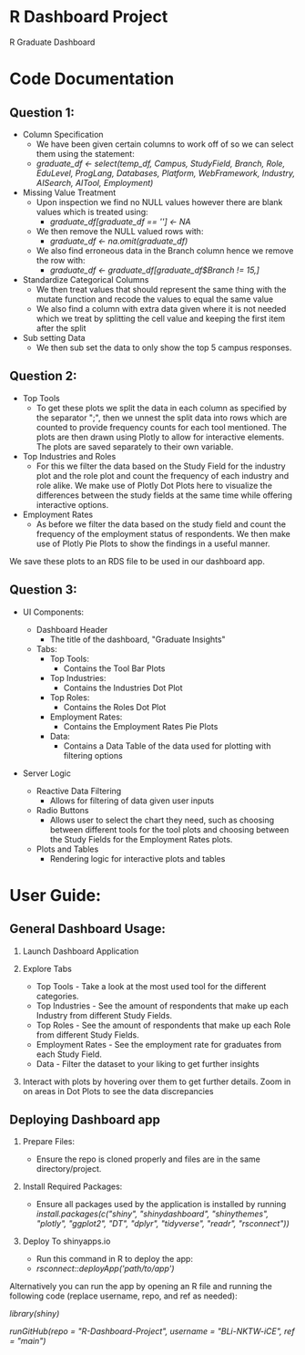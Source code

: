 # R Dashboard Project
 R Graduate Dashboard

# Code Documentation

## Question 1:

* Column Specification
	* We have been given certain columns to work off of so we can select them using the statement:
	* *graduate_df <- select(temp_df, Campus, StudyField, Branch, Role, EduLevel, ProgLang, Databases, Platform, WebFramework, Industry, AISearch, AITool, Employment)*
* Missing Value Treatment
	* Upon inspection we find no NULL values however there are blank values which is treated using: 
		* *graduate_df[graduate_df == ''] <- NA*
	* We then remove the NULL valued rows with:
		* *graduate_df <- na.omit(graduate_df)*
	* We also find erroneous data in the Branch column hence we remove the row with:
		* *graduate_df <- graduate_df[graduate_df$Branch != 15,]*
* Standardize Categorical Columns
	* We then treat values that should represent the same thing with the mutate function and recode the values to equal the same value
	* We also find a column with extra data given where it is not needed which we treat by splitting the cell value and keeping the first item after the split
* Sub setting Data
	* We then sub set the data to only show the top 5 campus responses.
## Question 2:

* Top Tools
	* To get these plots we split the data in each column as specified by the separator ";", then we unnest the split data into rows which are counted to provide frequency counts for each tool mentioned. The plots are then drawn using Plotly to allow for interactive elements. The plots are saved separately to their own variable.
* Top Industries and Roles
	* For this we filter the data based on the Study Field for the industry plot and the role plot and count the frequency of each industry and role alike. We make use of Plotly Dot Plots here to visualize the differences between the study fields at the same time while offering interactive options.
* Employment Rates
	* As before we filter the data based on the study field and count the frequency of the employment status of respondents. We then make use of Plotly Pie Plots to show the findings in a useful manner.

We save these plots to an RDS file to be used in our dashboard app.
## Question 3:

* UI Components:
	* Dashboard Header
		* The title of the dashboard, "Graduate Insights"
	* Tabs:
		* Top Tools:
			* Contains the Tool Bar Plots
		* Top Industries:
			* Contains the Industries Dot Plot
		* Top Roles:
			* Contains the Roles Dot Plot
		* Employment Rates:
			* Contains the Employment Rates Pie Plots
		* Data:
			* Contains a Data Table of the data used for plotting with filtering options


* Server Logic
	* Reactive Data Filtering
		* Allows for filtering of data given user inputs
	* Radio Buttons
		* Allows user to select the chart they need, such as choosing between different tools for the tool plots and choosing between the Study Fields for the Employment Rates plots.
	* Plots and Tables
		* Rendering logic for interactive plots and tables

# User Guide:

## General Dashboard Usage:

1. Launch Dashboard Application
2. Explore Tabs
	* Top Tools - Take a look at the most used tool for the different categories.
	* Top Industries - See the amount of respondents that make up each Industry from different Study Fields.
	* Top Roles - See the amount of respondents that make up each Role from different Study Fields.
	* Employment Rates - See the employment rate for graduates from each Study Field.
	* Data - Filter the dataset to your liking to get further insights
	
3. Interact with plots by hovering over them to get further details. Zoom in on areas in Dot Plots to see the data discrepancies 

## Deploying Dashboard app

1. Prepare Files:
	* Ensure the repo is cloned properly and files are in the same directory/project.

2. Install Required Packages:
	* Ensure all packages used by the application is installed by running *install.packages(c("shiny", "shinydashboard", "shinythemes", "plotly", "ggplot2", "DT", "dplyr", "tidyverse", "readr", "rsconnect"))*

3. Deploy To shinyapps.io
	* Run this command in R to deploy the app:
	* *rsconnect::deployApp('path/to/app')*

Alternatively you can run the app by opening an R file and running the following code (replace username, repo, and ref as needed):

*library(shiny)*

*runGitHub(repo = "R-Dashboard-Project", username = "BLi-NKTW-iCE", ref = "main")*